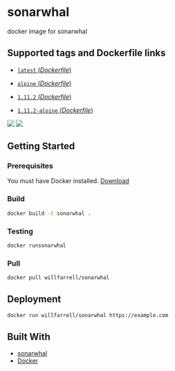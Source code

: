 # sonarwhal
docker image for sonarwhal

## Supported tags and Dockerfile links
- [`latest` (*Dockerfile*)](https://github.com/willfarrell/docker-sonarwhal/blob/master/jessie/Dockerfile)
- [`alpine` (*Dockerfile*)](https://github.com/willfarrell/docker-sonarwhal/blob/master/alpine/Dockerfile)

- [`1.11.2` (*Dockerfile*)](https://github.com/willfarrell/docker-sonarwhal/blob/1.11.2/jessie/Dockerfile)
- [`1.11.2-alpine` (*Dockerfile*)](https://github.com/willfarrell/docker-sonarwhal/blob/1.11.2/alpine/Dockerfile)

[![](https://images.microbadger.com/badges/version/willfarrell/sonarwhal.svg)](http://microbadger.com/images/willfarrell/sonarwhal "Get your own version badge on microbadger.com") [![](https://images.microbadger.com/badges/image/willfarrell/sonarwhal.svg)](http://microbadger.com/images/willfarrell/sonarwhal "Get your own image badge on microbadger.com")


## Getting Started

### Prerequisites
You must have Docker installed. [Download](https://www.docker.com/community-edition#/download)

### Build
```bash
docker build -t sonarwhal .
```

### Testing
```bash
docker runsonarwhal
```

### Pull
```bash
docker pull willfarrell/sonarwhal
```

## Deployment
```bash
docker run willfarrell/sonarwhal https://example.com
```

## Built With
- [sonarwhal](https://sonarwhal.com)
- [Docker](https://www.docker.com)
